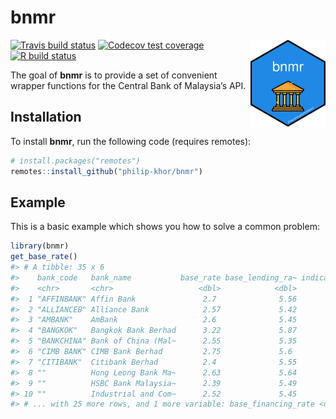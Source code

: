 
<!-- README.md is generated from README.Rmd. Please edit that file -->

# bnmr

<img src="man/figures/logo.png" align="right" width=120 height=139 alt="" />

<!-- badges: start -->

[![Travis build
status](https://travis-ci.org/philip-khor/bnmr.svg?branch=master)](https://travis-ci.org/philip-khor/bnmr)
[![Codecov test
coverage](https://codecov.io/gh/philip-khor/bnmr/branch/master/graph/badge.svg)](https://codecov.io/gh/philip-khor/bnmr?branch=master)
[![R build
status](https://github.com/philip-khor/bnmr/workflows/R-CMD-check/badge.svg)](https://github.com/philip-khor/bnmr/actions)
<!-- badges: end -->

The goal of **bnmr** is to provide a set of convenient wrapper functions
for the Central Bank of Malaysia’s API.

## Installation

To install **bnmr**, run the following code (requires remotes):

``` r
# install.packages("remotes")
remotes::install_github("philip-khor/bnmr")
```

## Example

This is a basic example which shows you how to solve a common problem:

``` r
library(bnmr)
get_base_rate()
#> # A tibble: 35 x 6
#>    bank_code   bank_name           base_rate base_lending_ra~ indicative_eff_le~
#>    <chr>       <chr>                   <dbl>            <dbl>              <dbl>
#>  1 "AFFINBANK" Affin Bank               2.7              5.56               3.3 
#>  2 "ALLIANCEB" Alliance Bank            2.57             5.42               3.11
#>  3 "AMBANK"    AmBank                   2.6              5.45               3.25
#>  4 "BANGKOK"   Bangkok Bank Berhad      3.22             5.87               4.42
#>  5 "BANKCHINA" Bank of China (Mal~      2.55             5.35               3.55
#>  6 "CIMB BANK" CIMB Bank Berhad         2.75             5.6                3.5 
#>  7 "CITIBANK"  Citibank Berhad          2.4              5.55               3.2 
#>  8 ""          Hong Leong Bank Ma~      2.63             5.64               3.5 
#>  9 ""          HSBC Bank Malaysia~      2.39             5.49               3.5 
#> 10 ""          Industrial and Com~      2.52             5.45               3.47
#> # ... with 25 more rows, and 1 more variable: base_financing_rate <dbl>
```

